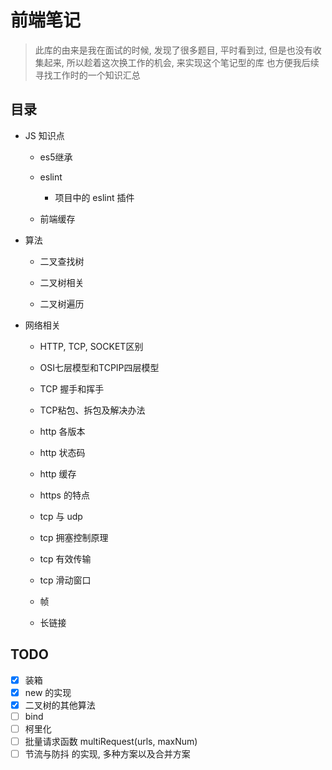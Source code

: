 # 前端笔记

> 此库的由来是我在面试的时候, 发现了很多题目, 平时看到过, 但是也没有收集起来, 所以趁着这次换工作的机会, 来实现这个笔记型的库
> 也方便我后续寻找工作时的一个知识汇总
> 
> 

## 目录
- JS 知识点
    - es5继承

    - eslint
        - 项目中的 eslint 插件

    - 前端缓存

- 算法
    - 二叉查找树

    - 二叉树相关

    - 二叉树遍历

- 网络相关
    - HTTP, TCP, SOCKET区别

    - OSI七层模型和TCPIP四层模型

    - TCP 握手和挥手

    - TCP粘包、拆包及解决办法

    - http 各版本

    - http 状态码

    - http 缓存

    - https 的特点

    - tcp 与 udp

    - tcp 拥塞控制原理

    - tcp 有效传输

    - tcp 滑动窗口

    - 帧

    - 长链接

## TODO

- [x] 装箱
- [x] new 的实现
- [x] 二叉树的其他算法
- [ ] bind
- [ ] 柯里化
- [ ] 批量请求函数 multiRequest(urls, maxNum)
- [ ] 节流与防抖 的实现, 多种方案以及合并方案
